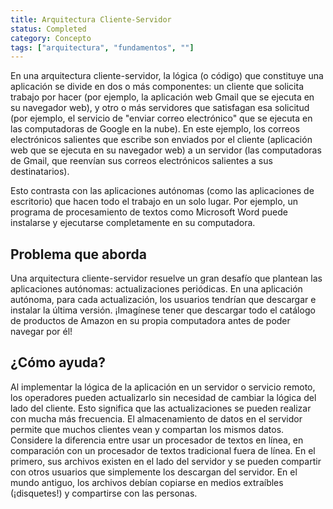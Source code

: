 ```yaml
---
title: Arquitectura Cliente-Servidor
status: Completed
category: Concepto
tags: ["arquitectura", "fundamentos", ""]
---
```


En una arquitectura cliente-servidor, la lógica (o código) que constituye una aplicación se divide en dos o más componentes:
un cliente que solicita trabajo por hacer
(por ejemplo, la aplicación web Gmail que se ejecuta en su navegador web),
y otro o más servidores que satisfagan esa solicitud
(por ejemplo, el servicio de "enviar correo electrónico" que se ejecuta en las computadoras de Google en la nube).
En este ejemplo, los correos electrónicos salientes que escribe son enviados por el cliente (aplicación web que se ejecuta en su navegador web)
a un servidor (las computadoras de Gmail, que reenvían sus correos electrónicos salientes a sus destinatarios).

Esto contrasta con las aplicaciones autónomas (como las aplicaciones de escritorio) que hacen todo el trabajo en un solo lugar.
Por ejemplo, un programa de procesamiento de textos como Microsoft Word puede instalarse y ejecutarse completamente en su computadora.

## Problema que aborda

Una arquitectura cliente-servidor resuelve un gran desafío que plantean las aplicaciones autónomas: actualizaciones periódicas.
En una aplicación autónoma, para cada actualización, los usuarios tendrían que descargar e instalar la última versión.
¡Imagínese tener que descargar todo el catálogo de productos de Amazon en su propia computadora antes de poder navegar por él!

## ¿Cómo ayuda?

Al implementar la lógica de la aplicación en un servidor o servicio remoto,
los operadores pueden actualizarlo sin necesidad de cambiar la lógica del lado del cliente.
Esto significa que las actualizaciones se pueden realizar con mucha más frecuencia.
El almacenamiento de datos en el servidor permite que muchos clientes vean y compartan los mismos datos.
Considere la diferencia entre usar un procesador de textos en línea, en comparación con un procesador de textos tradicional fuera de línea.
En el primero, sus archivos existen en el lado del servidor y
se pueden compartir con otros usuarios que simplemente los descargan del servidor.
En el mundo antiguo, los archivos debían copiarse en medios extraíbles (¡disquetes!) y compartirse con las personas.
